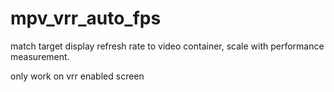 # mpv_vrr_auto_fps
match target display refresh rate to video container, scale with performance measurement.

only work on vrr enabled screen
